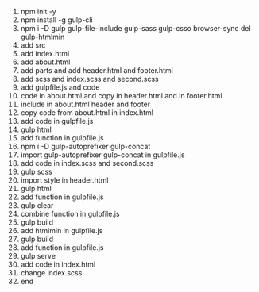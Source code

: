 1. npm init -y
2. npm install -g gulp-cli
3. npm i -D gulp gulp-file-include gulp-sass gulp-csso browser-sync del gulp-htmlmin
4. add src
5. add index.html
6. add about.html
7. add parts and add header.html and footer.html
8. add scss and index.scss and second.scss
9. add gulpfile.js and code
10. code in about.html and copy in header.html and in footer.html
11. include in about.html header and footer
12. copy code from about.html in index.html
13. add code in gulpfile.js
14. gulp html
15. add function in gulpfile.js
16. npm i -D gulp-autoprefixer gulp-concat
17. import gulp-autoprefixer gulp-concat in gulpfile.js
18. add code in index.scss and second.scss
19. gulp scss
20. import style in header.html
21. gulp html
22. add function in gulpfile.js
23. gulp clear
24. combine function in gulpfile.js
25. gulp build
26. add htmlmin in gulpfile.js
27. gulp build
28. add function in gulpfile.js
29. gulp serve
30. add code in index.html
31. change index.scss
32. end